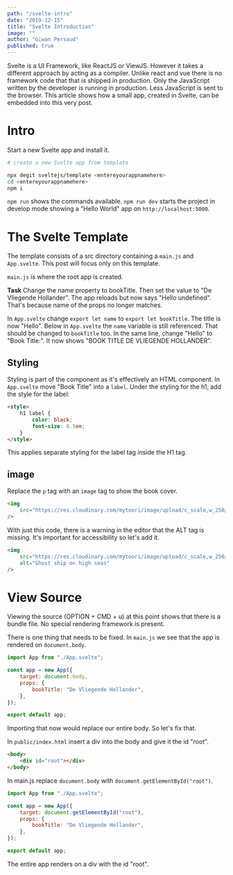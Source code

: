 ```yaml
---
path: "/svelte-intro"
date: "2019-12-15"
title: "Svelte Introduction"
image: ""
author: "Giwan Persaud"
published: true
---
```


Svelte is a UI Framework, like ReactJS or ViewJS. However it takes a different approach by acting as a compiler. Unlike react and vue there is no framework code that that is shipped in production. Only the JavaScript written by the developer is running in production. Less JavaScript is sent to the browser.
This article shows how a small app, created in Svelte, can be embedded into this very post.

# Intro

Start a new Svelte app and install it.

```bash
# create a new Svelte app from template

npx degit sveltejs/template <entereyourappnamehere>
cd <entereyourappnamehere>
npm i
```

`npm run` shows the commands available.
`npm run dev` starts the project in develop mode showing a "Hello World" app on `http://localhost:5000`.

# The Svelte Template

The template consists of a src directory containing a `main.js` and `App.svelte`. This post will focus only on this template.

`main.js` is where the root app is created.

**Task**
Change the name property to bookTitle. Then set the value to "De Vliegende Hollander".
The app reloads but now says "Hello undefined". That's because name of the props no longer matches.

In `App.svelte` change `export let name` to `export let bookTitle`.
The title is now "Hello".
Below in `App.svelte` the `name` variable is still referenced. That should be changed to `bookTitle` too. In the same line, change "Hello" to "Book Title:".
It now shows "BOOK TITLE DE VLIEGENDE HOLLANDER".

## Styling

Styling is part of the component as it's effectively an HTML component. In `App.svelte` move "Book Title" into a `label`. Under the styling for the h1, add the style for the label:

```html
<style>
    h1 label {
        color: black;
        font-size: 0.5em;
    }
</style>
```

This applies separate styling for the label tag inside the H1 tag.

## image

Replace the `p` tag with an `image` tag to show the book cover.

```html
<img
    src="https://res.cloudinary.com/mytoori/image/upload/c_scale,w_250/v1558464997/mytoori/covers/devliegendehollander.jpg"
/>
```

With just this code, there is a warning in the editor that the ALT tag is missing. It's important for accessibility so let's add it.

```html
<img
    src="https://res.cloudinary.com/mytoori/image/upload/c_scale,w_250/v1558464997/mytoori/covers/devliegendehollander.jpg"
    alt="Ghost ship on high seas"
/>
```

# View Source

Viewing the source (OPTION + CMD + u) at this point shows that there is a bundle file. No special rendering framework is present.

There is one thing that needs to be fixed. In `main.js` we see that the app is rendered on `document.body`.

```javascript
import App from "./App.svelte";

const app = new App({
    target: document.body,
    props: {
        bookTitle: "De Vliegende Hollander",
    },
});

export default app;
```

Importing that now would replace our entire body. So let's fix that.

In `public/index.html` insert a div into the body and give it the id "root".

```html
<body>
    <div id="root"></div>
</body>
```

In main.js replace `document.body` with `document.getElementById("root")`.

```javascript
import App from "./App.svelte";

const app = new App({
    target: document.getElementById("root"),
    props: {
        bookTitle: "De Vliegende Hollander",
    },
});

export default app;
```

The entire app renders on a div with the id "root".
